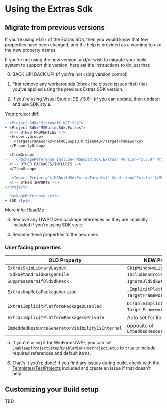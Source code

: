 # Using the Extras Sdk

## Migrate from previous versions

If you're using v1.6+ of the Extras SDK, then you would know that few properties have been changed, and the help is provided as a warning to use the new property names.

If you're not using the new version, and/or wish to migrate your build system to support this version, here are the instructions to do just that:

0. BACK UP! BACK UP! (if you're not using version control)

1. First remove any workarounds (check the closed issues first) that you've applied using the previous Extras SDK version.

2. If you're using Visual Studio IDE v15.6+ (if you can update, then update) and use SDK style.

Your project diff:

```diff
- <Project Sdk="Microsoft.NET.Sdk">
+ <Project Sdk="MSBuild.Sdk.Extras">
  <!-- OTHER PROPERTIES -->
  <PropertyGroup>
    <TargetFrameworks>net46;uwp10.0;tizen40</TargetFrameworks>
  </PropertyGroup>

  <ItemGroup>
-    <PackageReference Include="MSBuild.Sdk.Extras" Version="1.6.0" PrivateAssets="All"/>
  <!-- OTHER PACKAGES/INCLUDES -->
  </ItemGroup>

-  <Import Project="$(MSBuildSdkExtrasTargets)" Condition="Exists('$(MSBuildSdkExtrasTargets)')"/>
  <!-- OTHER IMPORTS -->
</Project>
```

```diff
- PackageReference style
+ SDK style
```

More info: [ReadMe](../README.md)

3. Remove any UWP/Tizen package referneces as they are implicitly included if you're using SDK style.

4. Rename these properties to the new ones

### User facing properties

| OLD Property                                    | NEW Property/Behaviour                                             |
| ---                                             | ----                                                               |
| `ExtrasSkipLibraryLayout`                       | `SkipWindowsLibraryLayout`                                         |
| `_SdkSetAndroidResgenFile`                      | `IncludeAndroidResgenFile`                                         |
| `SuppressWarnIfOldSdkPack`                      | `IgnoreOldSdkWarning`                                              |
| `ExtrasUwpMetaPackageVersion`                   | `_ImplicitPlatformPackageVersion` + `TargetFramework` condition    |
| `ExtrasImplicitPlatformPackageDisabled`         | `DisableImplicitFrameworkReferences` + `TargetFramework` condition |
| `ExtrasImplicitPlatformPackageIsPrivate`        | Auto set for library like items                                    |
| `EmbeddedResourceGeneratorVisibilityIsInternal` | opposite of `EmbeddedResourceGeneratedCodeIsPublic`                |

5. If you're using it for WinForms/WPF, you can set `EnableWpfProjectSetup`/`EnableWinFormsProjectSetup` to `true` to include required references and default items.

6. That's it you're done! If you find any issues during build, check with the [Templates/TestProjects](../TestProjects) included and create an issue if that doesn't help.

## Customizing your Build setup

TBD